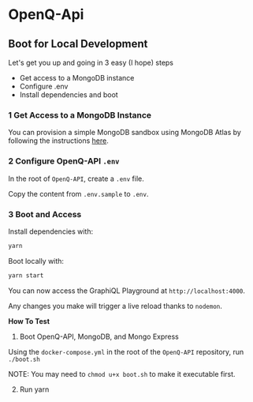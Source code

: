 # OpenQ-Api

## Boot for Local Development

Let's get you up and going in 3 easy (I hope) steps
- Get access to a MongoDB instance
- Configure .env
- Install dependencies and boot

### 1 Get Access to a MongoDB Instance

You can provision a simple MongoDB sandbox using MongoDB Atlas by following the instructions [here](https://www.mongodb.com/docs/atlas/getting-started/).

### 2 Configure OpenQ-API `.env`

In the root of `OpenQ-API`, create a `.env` file.

Copy the content from `.env.sample` to `.env`.

### 3 Boot and Access

Install dependencies with:

```bash
yarn
```

Boot locally with:

```bash
yarn start
```

You can now access the GraphiQL Playground at `http://localhost:4000`.

Any changes you make will trigger a live reload thanks to `nodemon`. 

**How To Test**

1. Boot OpenQ-API, MongoDB, and Mongo Express

Using the `docker-compose.yml` in the root of the `OpenQ-API` repository, run `./boot.sh`

NOTE: You may need to `chmod u+x boot.sh` to make it executable first.

2. Run yarn